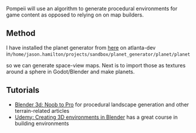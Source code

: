 Pompeii will use an algorithm to generate procedural environments for game content as opposed to relying on on map builders.

## Method

I have installed the planet generator from [here](http://topps.diku.dk/torbenm/maps.msp) on atlanta-dev in`/home/jason.hamilton/projects/sandbox/planet_generator/planet/planet`

so we can generate space-view maps.  Next is to import those as textures around a sphere in Godot/Blender and make planets.

## Tutorials

* [Blender 3d: Noob to Pro](https://en.wikibooks.org/wiki/Blender_3D:_Noob_to_Pro/How_to_Do_Procedural_Landscape_Modeling "Blender 3D: Noob to Pro") for procedural landscape generation and other terrain-related articles
* [Udemy: Creating 3D environments in Blender](https://www.udemy.com/blender-environments/learn/v4/overview) has a great course in building environments



